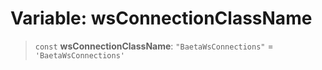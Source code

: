 # Variable: wsConnectionClassName

> `const` **wsConnectionClassName**: `"BaetaWsConnections"` = `'BaetaWsConnections'`
